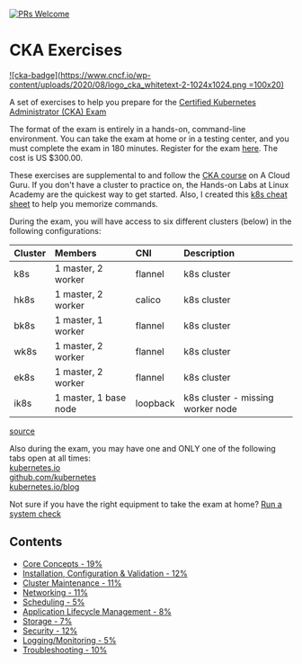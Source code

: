 [![PRs Welcome](https://img.shields.io/badge/PRs-welcome-brightgreen.svg?style=flat-square)](http://makeapullrequest.com)

# CKA Exercises

[![cka-badge](https://www.cncf.io/wp-content/uploads/2020/08/logo_cka_whitetext-2-1024x1024.png =100x20)](https://www.cncf.io/certification/cka/)

A set of exercises to help you prepare for the [Certified Kubernetes Administrator (CKA) Exam](https://www.cncf.io/certification/cka/)

The format of the exam is entirely in a hands-on, command-line environment. You can take the exam at home or in a testing center, and you must complete the exam in 180 minutes. Register for the exam [here](https://www.cncf.io/certification/cka/). The cost is US $300.00.

These exercises are supplemental to and follow the [CKA course](https://acloud.guru/learn/7f5137aa-2d26-4b19-8d8c-025b22667e76) on A Cloud Guru. If you don't have a cluster to practice on, the Hands-on Labs at Linux Academy are the quickest way to get started. Also, I created this [k8s cheat sheet](https://acloudguru.com/blog/engineering/kubernetes-cheat-sheet) to help you memorize commands.

During the exam, you will have access to six different clusters (below) in the following configurations:

| Cluster | Members                | CNI      | Description                        |
| :------ | :--------------------- | :------- | :--------------------------------- |
| k8s     | 1 master\, 2 worker    | flannel  | k8s cluster                        |
| hk8s    | 1 master\, 2 worker    | calico   | k8s cluster                        |
| bk8s    | 1 master\, 1 worker    | flannel  | k8s cluster                        |
| wk8s    | 1 master\, 2 worker    | flannel  | k8s cluster                        |
| ek8s    | 1 master\, 2 worker    | flannel  | k8s cluster                        |
| ik8s    | 1 master\, 1 base node | loopback | k8s cluster \- missing worker node |

[source](https://docs.linuxfoundation.org/tc-docs/certification/tips-cka-and-ckad#cka-and-ckad-environment)

Also during the exam, you may have one and ONLY one of the following tabs open at all times:  
[kubernetes.io](https://kubernetes.io/docs/home/)  
[github.com/kubernetes](https://github.com/kubernetes/)  
[kubernetes.io/blog](https://kubernetes.io/blog/)

Not sure if you have the right equipment to take the exam at home? [Run a system check](https://www.examslocal.com/ScheduleExam/Home/CompatibilityCheck)

## Contents

- [Core Concepts - 19%](core_concepts.md)
- [Installation, Configuration & Validation - 12%](install_configure_validate.md)
- [Cluster Maintenance - 11%](cluster_maint.md)
- [Networking - 11%](networking.md)
- [Scheduling - 5%](scheduling.md)
- [Application Lifecycle Management - 8%](app_lifecycle.md)
- [Storage - 7%](storage.md)
- [Security - 12%](security.md)
- [Logging/Monitoring - 5%](logging_monitoring.md)
- [Troubleshooting - 10%](troubleshooting.md)
